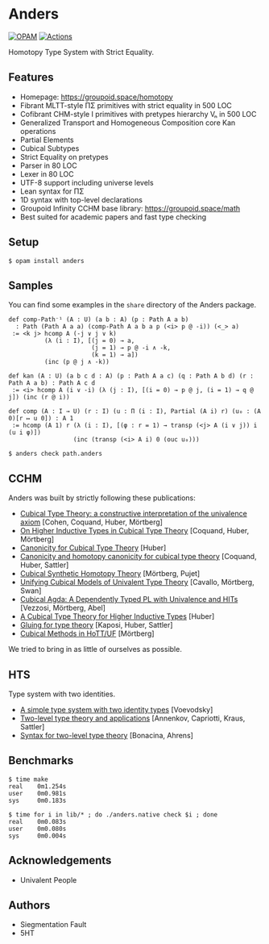 Anders
======

[![OPAM](https://img.shields.io/github/v/release/groupoid/anders.svg)](https://opam.ocaml.org/packages/anders/)
[![Actions](https://github.com/groupoid/anders/workflows/OCaml/badge.svg)](https://github.com/groupoid/anders/actions)

Homotopy Type System with Strict Equality.

Features
--------

* Homepage: https://groupoid.space/homotopy
* Fibrant MLTT-style ΠΣ primitives with strict equality in 500 LOC
* Cofibrant CHM-style I primitives with pretypes hierarchy Vₙ in 500 LOC
* Generalized Transport and Homogeneous Composition core Kan operations
* Partial Elements
* Cubical Subtypes
* Strict Equality on pretypes
* Parser in 80 LOC
* Lexer in 80 LOC
* UTF-8 support including universe levels
* Lean syntax for ΠΣ
* 1D syntax with top-level declarations
* Groupoid Infinity CCHM base library: https://groupoid.space/math
* Best suited for academic papers and fast type checking

Setup
-------------

```shell
$ opam install anders
```

Samples
-------

You can find some examples in the `share` directory of the Anders package.

```Lean
def comp-Path⁻¹ (A : U) (a b : A) (p : Path A a b)
  : Path (Path A a a) (comp-Path A a b a p (<i> p @ -i)) (<_> a)
 := <k j> hcomp A (-j ∨ j ∨ k)
          (λ (i : I), [(j = 0) → a,
                       (j = 1) → p @ -i ∧ -k,
                       (k = 1) → a])
          (inc (p @ j ∧ -k))

def kan (A : U) (a b c d : A) (p : Path A a c) (q : Path A b d) (r : Path A a b) : Path A c d
 := <i> hcomp A (i ∨ -i) (λ (j : I), [(i = 0) → p @ j, (i = 1) → q @ j]) (inc (r @ i))

def comp (A : I → U) (r : I) (u : Π (i : I), Partial (A i) r) (u₀ : (A 0)[r ↦ u 0]) : A 1
 := hcomp (A 1) r (λ (i : I), [(φ : r = 1) → transp (<j> A (i ∨ j)) i (u i φ)])
                  (inc (transp (<i> A i) 0 (ouc u₀)))
```

```shell
$ anders check path.anders
```

CCHM
----

Anders was built by strictly following these publications:

* <a href="https://arxiv.org/pdf/1611.02108.pdf">Cubical Type Theory: a constructive interpretation of the univalence axiom</a> [Cohen, Coquand, Huber, Mörtberg]
* <a href="https://arxiv.org/pdf/1802.01170.pdf">On Higher Inductive Types in Cubical Type Theory</a> [Coquand, Huber, Mörtberg]
* <a href="https://arxiv.org/pdf/1607.04156.pdf">Canonicity for Cubical Type Theory</a> [Huber]
* <a href="https://arxiv.org/pdf/1902.06572.pdf">Canonicity and homotopy canonicity for cubical type theory</a> [Coquand, Huber, Sattler]
* <a href="https://staff.math.su.se/anders.mortberg/papers/cubicalsynthetic.pdf">Cubical Synthetic Homotopy Theory</a> [Mörtberg, Pujet]
* <a href="https://staff.math.su.se/anders.mortberg/papers/unifying.pdf">Unifying Cubical Models of Univalent Type Theory</a> [Cavallo, Mörtberg, Swan]
* <a href="https://staff.math.su.se/anders.mortberg/papers/cubicalagda.pdf">Cubical Agda: A Dependently Typed PL with Univalence and HITs</a> [Vezzosi, Mörtberg, Abel]
* <a href="http://www.cse.chalmers.se/~simonhu/misc/hcomp.pdf">A Cubical Type Theory for Higher Inductive Types</a> [Huber]
* <a href="http://www.cse.chalmers.se/~simonhu/papers/p.pdf">Gluing for type theory</a> [Kaposi, Huber, Sattler]
* <a href="https://staff.math.su.se/anders.mortberg/papers/cubicalmethods.pdf">Cubical Methods in HoTT/UF</a> [Mörtberg]

We tried to bring in as little of ourselves as possible. 

HTS
---

Type system with two identities.

* <a href="https://www.math.ias.edu/vladimir/sites/math.ias.edu.vladimir/files/HTS.pdf">A simple type system with two identity types</a> [Voevodsky]
* <a href="https://arxiv.org/pdf/1705.03307.pdf">Two-level type theory and applications</a> [Annenkov, Capriotti, Kraus, Sattler]
* <a href="https://types21.liacs.nl/download/syntax-for-two-level-type-theory/">Syntax for two-level type theory</a> [Bonacina, Ahrens]

Benchmarks
----------

```
$ time make
real    0m1.254s
user    0m0.981s
sys     0m0.183s
```

```
$ time for i in lib/* ; do ./anders.native check $i ; done
real    0m0.083s
user    0m0.080s
sys     0m0.004s
```

Acknowledgements
----------------

* Univalent People

Authors
-------

* Siegmentation Fault
* 5HT
